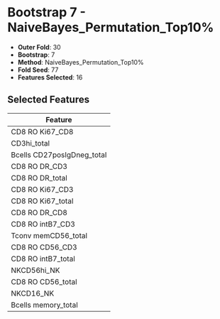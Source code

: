 # Bootstrap 7 - NaiveBayes_Permutation_Top10%

- **Outer Fold**: 30
- **Bootstrap**: 7
- **Method**: NaiveBayes_Permutation_Top10%
- **Fold Seed**: 77
- **Features Selected**: 16

## Selected Features

| Feature |
|---------|
| CD8 RO Ki67_CD8 |
| CD3hi_total |
| Bcells CD27posIgDneg_total |
| CD8 RO DR_CD3 |
| CD8 RO DR_total |
| CD8  RO Ki67_CD3 |
| CD8 RO Ki67_total |
| CD8 RO DR_CD8 |
| CD8 RO intB7_CD3 |
| Tconv memCD56_total |
| CD8 RO CD56_CD3 |
| CD8 RO intB7_total |
| NKCD56hi_NK |
| CD8 RO CD56_total |
| NKCD16_NK |
| Bcells memory_total |
